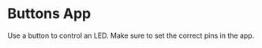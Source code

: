 Buttons App
=========

Use a button to control an LED. Make sure to set the correct pins in the app.

